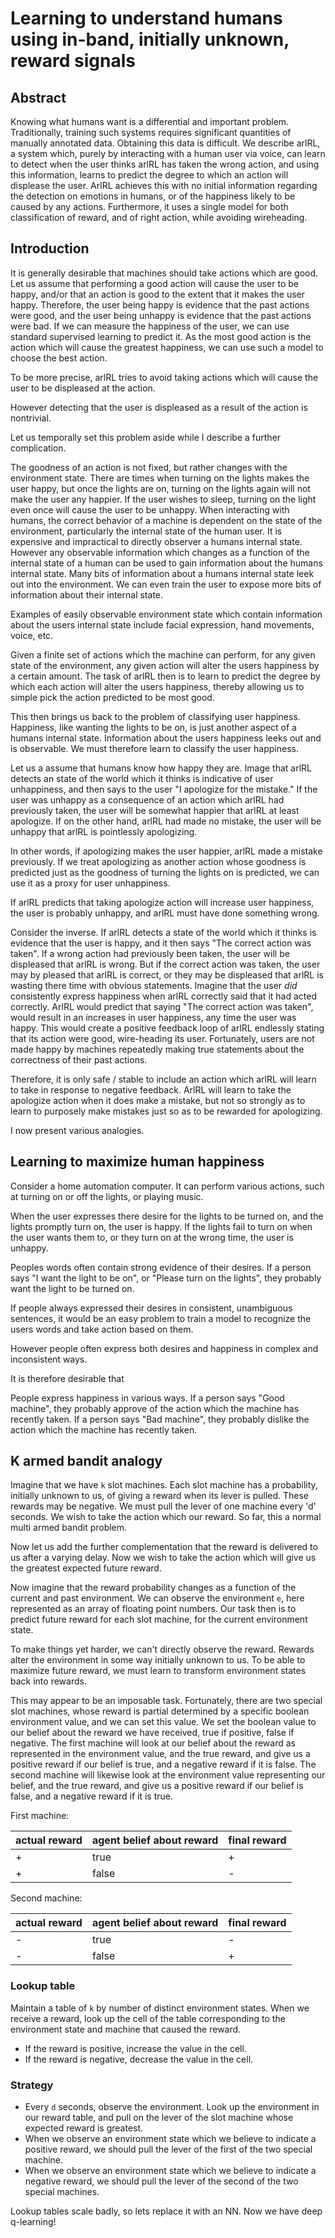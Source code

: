 # Learning to understand humans using in-band, initially unknown, reward signals

## Abstract
Knowing what humans want is a differential and important problem.
Traditionally, training such systems requires significant quantities of manually annotated data.
Obtaining this data is difficult.
We describe arlRL, a system which, purely by interacting with a human user via voice, can learn to detect when the user thinks arlRL has taken the wrong action, and using this information, learns to predict the degree to which an action will displease the user.
ArlRL achieves this with no initial information regarding the detection on emotions in humans, or of the happiness likely to be caused by any actions.
Furthermore, it uses a single model for both classification of reward, and of right action, while avoiding wireheading.


## Introduction
It is generally desirable that machines should take actions which are good.
Let us assume that performing a good action will cause the user to be happy, and/or that an action is good to the extent that it makes the user happy.
Therefore, the user being happy is evidence that the past actions were good, and the user being unhappy is evidence that the past actions were bad.
If we can measure the happiness of the user, we can use standard supervised learning to predict it.
As the most good action is the action which will cause the greatest happiness, we can use such a model to choose the best action.

To be more precise, arlRL tries to avoid taking actions which will cause the user to be displeased at the action.

However detecting that the user is displeased as a result of the action is nontrivial.

Let us temporally set this problem aside while I describe a further complication.

The goodness of an action is not fixed, but rather changes with the environment state.
There are times when turning on the lights makes the user happy, but once the lights are on, turning on the lights again will not make the user any happier.
If the user wishes to sleep, turning on the light even once will cause the user to be unhappy.
When interacting with humans, the correct behavior of a machine is dependent on the state of the environment, particularly the internal state of the human user.
It is expensive and impractical to directly observer a humans internal state.
However any observable information which changes as a function of the internal state of a human can be used to gain information about the humans internal state.
Many bits of information about a humans internal state leek out into the environment.
We can even train the user to expose more bits of information about their internal state.

Examples of easily observable environment state which contain information about the users internal state include facial expression, hand movements, voice, etc.

Given a finite set of actions which the machine can perform, for any given state of the environment, any given action will alter the users happiness by a certain amount.
The task of arlRL then is to learn to predict the degree by which each action will alter the users happiness, thereby allowing us to simple pick the action predicted to be most good.

This then brings us back to the problem of classifying user happiness.
Happiness, like wanting the lights to be on, is just another aspect of a humans internal state.
Information about the users happiness leeks out and is observable.
We must therefore learn to classify the user happiness.

Let us a assume that humans know how happy they are.
Image that arlRL detects an state of the world which it thinks is indicative of user unhappiness, and then says to the user "I apologize for the mistake."
If the user was unhappy as a consequence of an action which arlRL had previously taken, the user will be somewhat happier that arlRL at least apologize.
If on the other hand, arlRL had made no mistake, the user will be unhappy that arlRL is pointlessly apologizing.

In other words, if apologizing makes the user happier, arlRL made a mistake previously.
If we treat apologizing as another action whose goodness is predicted just as the goodness of turning the lights on is predicted, we can use it as a proxy for user unhappiness.

If arlRL predicts that taking apologize action will increase user happiness, the user is probably unhappy, and arlRL must have done something wrong.

Consider the inverse.
If arlRL detects a state of the world which it thinks is evidence that the user is happy, and it then says "The correct action was taken".
If a wrong action had previously been taken, the user will be displeased that arlRL is wrong.
But if the correct action was taken, the user may by pleased that arlRL is correct, or they may be displeased that arlRL is wasting there time with obvious statements.
Imagine that the user _did_ consistently express happiness when arlRL correctly said that it had acted correctly.
ArlRL would predict that saying "The correct action was taken", would result in an increases in user happiness, any time the user was happy.
This would create a positive feedback loop of arlRL endlessly stating that its action were good, wire-heading its user.
Fortunately, users are not made happy by machines repeatedly making true statements about the correctness of their past actions.

Therefore, it is only safe / stable to include an action which arlRL will learn to take in response to negative feedback.
ArlRL will learn to take the apologize action when it does make a mistake, but not so strongly as to learn to purposely make mistakes just so as to be rewarded for apologizing.

I now present various analogies.


## Learning to maximize human happiness
Consider a home automation computer.
It can perform various actions, such at turning on or off the lights, or playing music.

When the user expresses there desire for the lights to be turned on, and the lights promptly turn on, the user is happy.
If the lights fail to turn on when the user wants them to, or they turn on at the wrong time, the user is unhappy.

Peoples words often contain strong evidence of their desires.
If a person says "I want the light to be on", or "Please turn on the lights", they probably want the light to be turned on.

If people always expressed their desires in consistent, unambiguous sentences, it would be an easy problem to train a model to recognize the users words and take action based on them.

However people often express both desires and happiness in complex and inconsistent ways.

It is therefore desirable that

People express happiness in various ways.
If a person says "Good machine", they probably approve of the action which the machine has recently taken.
If a person says "Bad machine", they probably dislike the action which the machine has recently taken.


## K armed bandit analogy
Imagine that we have `k` slot machines.
Each slot machine has a probability, initially unknown to us, of giving a reward when its lever is pulled.
These rewards may be negative.
We must pull the lever of one machine every 'd' seconds.
We wish to take the action which our reward.
So far, this a normal multi armed bandit problem.

Now let us add the further complementation that the reward is delivered to us after a varying delay.
Now we wish to take the action which will give us the greatest expected future reward.

Now imagine that the reward probability changes as a function of the current and past environment.
We can observe the environment `e`, here represented as an array of floating point numbers.
Our task then is to predict future reward for each slot machine, for the current environment state.

To make things yet harder, we can't directly observe the reward.
Rewards alter the environment in some way initially unknown to us.
To be able to maximize future reward, we must learn to transform environment states back into rewards.

This may appear to be an imposable task.
Fortunately, there are two special slot machines, whose reward is partial determined by a specific boolean environment value, and we can set this value.
We set the boolean value to our belief about the reward we have received, true if positive, false if negative.
The first machine will look at our belief about the reward as represented in the environment value, and the true reward, and give us a positive reward if our belief is true, and a negative reward if it is false.
The second machine will likewise look at the environment value representing our belief, and the true reward, and give us a positive reward if our belief is false, and a negative reward if it is true.

First machine:

actual reward | agent belief about reward  | final reward
----|------ |-----------
+ | true | +
+ | false | -

Second machine:

actual reward | agent belief about reward  | final reward
------|------ |-----------
- | true | -
- | false | +

### Lookup table
Maintain a table of `k` by number of distinct environment states.
When we receive a reward, look up the cell of the table corresponding to the environment state and machine that caused the reward.
- If the reward is positive, increase the value in the cell.
- If the reward is negative, decrease the value in the cell.

### Strategy
- Every `d` seconds, observe the environment. Look up the environment in our reward table, and pull on the lever of the slot machine whose expected reward is greatest.
- When we observe an environment state which we believe to indicate a positive reward, we should pull the lever of the first of the two special machine.
- When we observe an environment state which we believe to indicate a negative reward, we should pull the lever of the second of the two special machines.

Lookup tables scale badly, so lets replace it with an NN.
Now we have deep q-learning!
